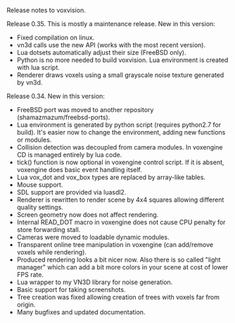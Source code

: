Release notes to voxvision.

Release 0.35. This is mostly a maintenance release. New in this version:
  * Fixed compilation on linux.
  * vn3d calls use the new API (works with the most recent version).
  * Lua dotsets automatically adjust their size (FreeBSD only).
  * Python is no more needed to build voxvision. Lua environment is
    created with lua script.
  * Renderer draws voxels using a small grayscale noise texture
    generated by vn3d.

Release 0.34. New in this version:
  * FreeBSD port was moved to another repository (shamazmazum/freebsd-ports).
  * Lua environment is generated by python script (requires python2.7 for build). It's
    easier now to change the environment, adding new functions or modules.
  * Collision detection was decoupled from camera modules. In voxengine CD is managed
    entirely by lua code.
  * tick() function is now optional in voxengine control script. If it is absent,
    voxengine does basic event handling itself.
  * Lua vox_dot and vox_box types are replaced by array-like tables.
  * Mouse support.
  * SDL support are provided via luasdl2.
  * Renderer is rewritten to render scene by 4x4 squares allowing different quality
    settings.
  * Screen geometry now does not affect rendering.
  * Internal READ_DOT macro in voxengine does not cause CPU penalty for store forwarding
    stall.
  * Cameras were moved to loadable dynamic modules.
  * Transparent online tree manipulation in voxengine (can add/remove voxels while
    rendering).
  * Produced rendering looks a bit nicer now. Also there is so called "light manager"
    which can add a bit more colors in your scene at cost of lower FPS rate.
  * Lua wrapper to my VN3D library for noise generation.
  * Basic support for taking screenshots.
  * Tree creation was fixed allowing creation of trees with voxels far from origin.
  * Many bugfixes and updated documentation.
